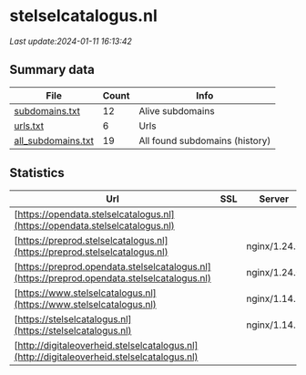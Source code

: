 # stelselcatalogus.nl
*Last update:2024-01-11 16:13:42*
## Summary data
| File       | Count | Info |
|------------|-------|------|
|[subdomains.txt](/data/stelselcatalogus/subdomains.txt)|12|Alive subdomains|
|[urls.txt](/data/stelselcatalogus/urls.txt)|6|Urls|
|[all_subdomains.txt](/data/stelselcatalogus/all_subdomains.txt)|19|All found subdomains (history)|
## Statistics
| Url | SSL | Server | Cookie | HSTS | CSP | XFO | XXP | RP | Tech |
|------------|-------|------|------|------|------|------|------|------|------|
|[https://opendata.stelselcatalogus.nl](https://opendata.stelselcatalogus.nl)| | | | | | | |:white_check_mark: |HSTS Nginx:1.14.1|
|[https://preprod.stelselcatalogus.nl](https://preprod.stelselcatalogus.nl)| |nginx/1.24.0| |:white_check_mark: |:warning: |:white_check_mark: |:white_check_mark: |:white_check_mark: |HSTS Nginx:1.24.0|
|[https://preprod.opendata.stelselcatalogus.nl](https://preprod.opendata.stelselcatalogus.nl)| |nginx/1.24.0| |:white_check_mark: |:warning: |:white_check_mark: |:white_check_mark: |:white_check_mark: |HSTS Nginx:1.24.0|
|[https://www.stelselcatalogus.nl](https://www.stelselcatalogus.nl)| |nginx/1.14.1| |:white_check_mark: |:warning: |:white_check_mark: |:white_check_mark: |:white_check_mark: |HSTS Nginx:1.14.1|
|[https://stelselcatalogus.nl](https://stelselcatalogus.nl)| |nginx/1.14.1| |:white_check_mark: |:warning: |:white_check_mark: |:white_check_mark: |:white_check_mark: |HSTS Nginx:1.14.1|
|[http://digitaleoverheid.stelselcatalogus.nl](http://digitaleoverheid.stelselcatalogus.nl)| | | | | |:white_check_mark: |:white_check_mark: |:white_check_mark: ||